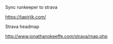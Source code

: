 Sync runkeeper to strava

https://tapiriik.com/

Strava headmap

http://www.jonathanokeeffe.com/strava/map.php
